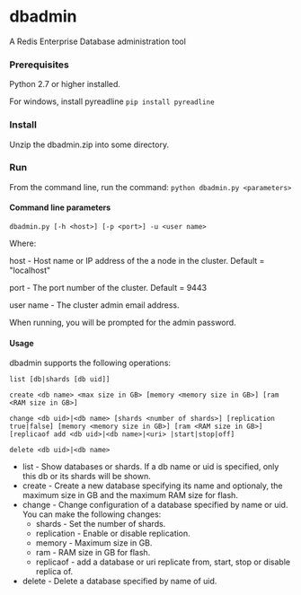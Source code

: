 # dbadmin

A Redis Enterprise Database administration tool

### Prerequisites
Python 2.7 or higher installed.

For windows, install pyreadline `pip install pyreadline`


### Install

Unzip the dbadmin.zip into some directory.

### Run

From the command line, run the command:  `python dbadmin.py <parameters>`

#### Command line parameters

`dbadmin.py [-h <host>] [-p <port>] -u <user name>`

Where:

host - Host name or IP address of the a node in the cluster. Default = "localhost"

port - The port number of the cluster. Default = 9443

user name - The cluster admin email address.

When running, you will be prompted for the admin password.


#### Usage

dbadmin supports the following operations:

`list [db|shards [db uid]]`

`create <db name> <max size in GB> [memory <memory size in GB>] [ram <RAM size in GB>]`

`change <db uid>|<db name> [shards <number of shards>] [replication true|false]
       [memory <memory size in GB>] [ram <RAM size in GB>] [replicaof add <db uid>|<db name>|<uri> |start|stop|off]`
	   
`delete <db uid>|<db name>`

* list - Show databases or shards. If a db name or uid is specified, only this db or its shards will be shown.
* create - Create a new database specifying its name and optionaly, the maximum size in GB and the maximum RAM size for flash.
* change - Change configuration of a database specified by name or uid. You can make the following changes:
	* shards - Set the number of shards.
	* replication - Enable or disable replication.
	* memory - Maximum size in GB.
	* ram - RAM size in GB for flash.
	* replicaof - add a database or uri replicate from, start, stop or disable replica of.
* delete - Delete a database specified by name of uid.

